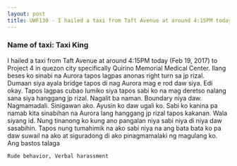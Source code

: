 ```yaml
---
layout: post
title: UWF130 - I hailed a taxi from Taft Avenue at around 4:15PM today (Feb 19, 2017) to Project 4 in quezon city specifically Quirino Memorial Medical Center. Ilang beses ko sinabi na Aurora tapos lagpas anonas right turn sa jp rizal. Dumaan siya ayala bridge tapos di nag Aurora mag e rod daw siya. Edi okay. Tapos lagpas cubao lumiko siya tapos sabi ko na mag deretso nalang sana siya hanggang jp rizal. Nagalit ba naman. Boundary niya daw. Nagmamadali. Sinigawan ako. Ayusin ko daw ugali ko. Sabi ko kanina pa namab kita sinabihan na Aurora lang hanggang jp rizal tapos kakanan. Wala siyang id. Nung tinanong ko kung ano pangalan niya sabi niya di niya daw sasabihin. Tapos nung tumahimik na ako sabi niya na ang bata bata ko pa daw suwail na ako at siguradong di ako pinagmamalaki ng magulang ko. Ang bastos talaga  
---
```


### Name of taxi: Taxi King

I hailed a taxi from Taft Avenue at around 4:15PM today (Feb 19, 2017) to Project 4 in quezon city specifically Quirino Memorial Medical Center. Ilang beses ko sinabi na Aurora tapos lagpas anonas right turn sa jp rizal. Dumaan siya ayala bridge tapos di nag Aurora mag e rod daw siya. Edi okay. Tapos lagpas cubao lumiko siya tapos sabi ko na mag deretso nalang sana siya hanggang jp rizal. Nagalit ba naman. Boundary niya daw. Nagmamadali. Sinigawan ako. Ayusin ko daw ugali ko. Sabi ko kanina pa namab kita sinabihan na Aurora lang hanggang jp rizal tapos kakanan. Wala siyang id. Nung tinanong ko kung ano pangalan niya sabi niya di niya daw sasabihin. Tapos nung tumahimik na ako sabi niya na ang bata bata ko pa daw suwail na ako at siguradong di ako pinagmamalaki ng magulang ko. Ang bastos talaga  

```Rude behavior, Verbal harassment```
